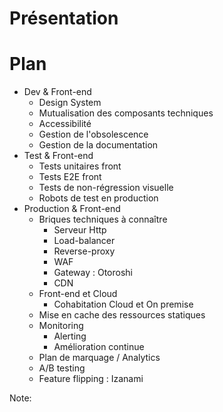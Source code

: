 <!-- prettier-ignore-start -->
# Présentation


# Plan
- Dev & Front-end
    - Design System
    - Mutualisation des composants techniques
    - Accessibilité
    - Gestion de l'obsolescence
    - Gestion de la documentation
- Test & Front-end
    - Tests unitaires front
    - Tests E2E front
    - Tests de non-régression visuelle
    - Robots de test en production
- Production & Front-end
    - Briques techniques à connaître
        - Serveur Http
        - Load-balancer
        - Reverse-proxy
        - WAF
        - Gateway : Otoroshi
        - CDN
    - Front-end et Cloud
        - Cohabitation Cloud et On premise
    - Mise en cache des ressources statiques
    - Monitoring
        - Alerting
        - Amélioration continue
    - Plan de marquage / Analytics
    - A/B testing
    - Feature flipping : Izanami

    
Note:

 
<!-- prettier-ignore-end -->
